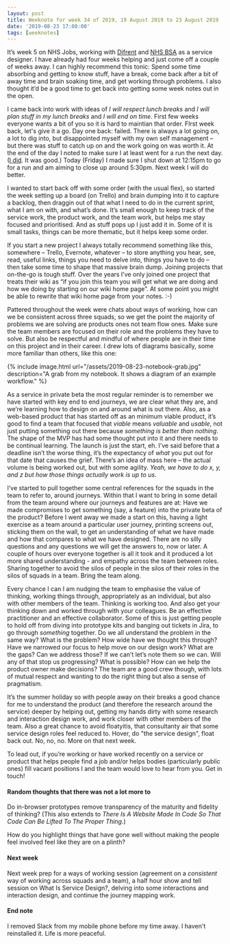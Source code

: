 ```yaml
---
layout: post
title: Weeknote for week 34 of 2019, 19 August 2019 to 23 August 2019
date: '2019-08-23 17:00:00'
tags: [weeknotes]
---
```

It’s week 5 on NHS Jobs, working with [Difrent](https://difrent.co.uk) and [NHS BSA](https://www.nhsbsa.nhs.uk) as a service designer. I have already had four weeks helping and just come off a couple of weeks away. I can highly recommend this tonic: Spend some time absorbing and getting to know stuff, have a break, come back after a bit of away time and brain soaking time, and get working through problems. I also thought it’d be a good time to get back into getting some week notes out in the open.

I came back into work with ideas of _I will respect lunch breaks_ and _I will plan stuff in my lunch breaks_ and _I will end on time_. First few weeks everyone wants a bit of you so it is hard to maintian that order. FIrst week back, let's give it a go. Day one back: failed. There is always a lot going on, a lot to dig into, but disappointed myself with my own self management – but there was stuff to catch up on and the work going on was worth it. At the end of the day I noted to make sure I at least went for a run the next day. ([I did](https://www.strava.com/activities/2636347752). It was good.) Today (Friday) I made sure I shut down at 12:15pm to go for a run and am aiming to close up around 5:30pm. Next week I will do better.

I wanted to start back off with some order (with the usual flex), so started the week setting up a board (on Trello) and brain dumping into it to capture a backlog, then draggin out of that what I need to do in the current sprint, what I am on with, and what’s done. It’s small enough to keep track of the service work, the product work, and the team work, but helps me stay focused and prioritised. And as stuff pops up I just add it in. Some of it is small tasks, things can be more thematic, but it helps keep some order.

If you start a new project I always totally recommend something like this, somewhere – Trello, Evernote, whatever – to store anything you hear, see, read, useful links, things you need to delve into, things you have to do – then take some time to shape that massive brain dump. Joining projects that on-the-go is tough stuff. Over the years I’ve only joined one project that treats their wiki as “if you join this team you will get what we are doing and how we doing by starting on our wiki home page”. At some point you might be able to rewrite that wiki home page from your notes. :-)

Pattered throughout the week were chats about ways of working, how can we be consistent across three squads, so we get the point the majority of problems we are solving are products ones not team flow ones. Make sure the team members are focused on their role and the problems they have to solve. But also be respectful and mindful of where people are in their time on this project and in their career. I drew lots of diagrams basically, some more familiar than others, like this one:

{% include image.html url="/assets/2019-08-23-notebook-grab.jpg" description="A grab from my notebook. It shows a diagram of an example workflow." %}

As a service in private beta the most regular reminder is to remember we have started with key end to end journeys, we are clear what they are, and we’re learning how to design on and around what is out there. Also, as a web-based product that has started off as an minimum viable product, it’s good to find a team that focused that _viable_ means _valuable_ and _usable_, not just putting something out there because _something is better than nothing_. The shape of the MVP has had some thought put into it and there needs to be continual learning. The launch is just the start, eh. I’ve said before that a deadline isn’t the worse thing, it’s the expectancy of _what_ you put out for that date that causes the grief. There’s an idea of mass here – the actual volume is being worked out, but with some agility. _Yeah, we have to do x, y, and z but how those things actually work is up to us_.

I’ve started to pull together some central references for the squads in the team to refer to, around journeys. Within that I want to bring in some detail from the team around where our journeys and features are at: Have we made compromises to get something (say, a feature) into the private beta of the product? Before I went away we made a start on this, having a light exercise as a team around a particular user journey, printing screens out, sticking them on the wall, to get an understanding of what we have made and how that compares to what we have designed. There are no silly questions and any questions we will get the answers to, now or later. A couple of hours over everyone together is all it took and it produced a lot more shared understanding - and empathy across the team between roles. Sharing together to avoid the silos of people in the silos of their roles in the silos of squads in a team. Bring the team along.

Every chance I can I am nudging the team to emphasise the value of thinking, working things through, appropriately as an individual, but also with other members of the team. Thinking is working too. And also get your thinking down and worked through with your colleagues. Be an effective practitioner and an effective collaborator. Some of this is just getting people to hold off from diving into prototype kits and banging out tickets in Jira, to go through _something_ together. Do we all understand the problem in the same way? What is the problem? How wide have we thought this through? Have we narrowed our focus to help move on our design work?  What are the gaps? Can we address those? If we can’t let’s note them so we can. Will any of that stop us progressing? What is possible? How can we help the product owner make decisions? The team are a good crew though, with lots of mutual respect and wanting to do the right thing but also a sense of pragmatism.

It’s the summer holiday so with people away on their breaks a good chance for me to understand the product (and therefore the research around the service) deeper by helping out, getting my hands dirty with some research and interaction design work, and work closer with other members of the team. Also a great chance to avoid floatyitis, that consultanty air that some service design roles feel reduced to. Hover, do "the service design", float back out. No, no, no. More on that next week.

To lead out, if you’re working or have worked recently on a service or product that helps people find a job and/or helps bodies (particularly public ones) fill vacant positions I and the team would love to hear from you. Get in touch!

#### Random thoughts that there was not a lot more to

Do in-browser prototypes remove transparency of the maturity and fidelity of thinking? (This also extends to _There Is A Website Made In Code So That Code Can Be Lifted To The Proper Thing_.)

How do you highlight things that have gone well without making the people feel involved feel like they are on a plinth?

#### Next week

Next week prep for a ways of working session (agreement on a _consistent_ way of working across squads and a team), a half hour show and tell session on What Is Service Design?, delving into some interactions and interaction design, and continue the journey mapping work.

#### End note

I removed Slack from my mobile phone before my time away. I haven't reinstalled it. Life is more peaceful.
